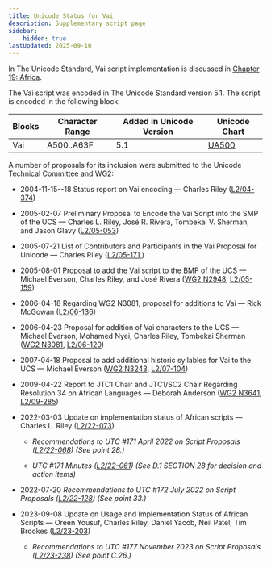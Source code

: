 ```yaml
---
title: Unicode Status for Vai
description: Supplementary script page
sidebar:
    hidden: true
lastUpdated: 2025-09-10
---
```


In The Unicode Standard, Vai script implementation is discussed in [Chapter 19: Africa](https://www.unicode.org/versions/latest/core-spec/chapter-19/#G18604).

[comment]: # (end of intro)

[comment]: # (start of blocks)

The Vai script was encoded in The Unicode Standard version 5.1. The script is encoded in the following block:

| Blocks | Character Range | Added in Unicode Version | Unicode Chart |
| ------ | --------------- | ------------------------ | ------------- |
| Vai | A500..A63F | 5.1 | [UA500](http://www.unicode.org/charts/PDF/UA500.pdf) |

[comment]: # (end of blocks)

[comment]: # (start of chars)



[comment]: # (end of chars)

[comment]: # (start of rest)

A number of proposals for its inclusion were submitted to the Unicode Technical Committee and WG2:

- 2004-11-15--18 Status report on Vai encoding — Charles Riley ([L2/04-374](http://www.unicode.org/cgi-bin/GetMatchingDocs.pl?L2/04-374))

- 2005-02-07 Preliminary Proposal to Encode the Vai Script into the SMP of the UCS — Charles L. Riley, José R. Rivera, Tombekai V. Sherman, and Jason Glavy ([L2/05-053](http://www.unicode.org/cgi-bin/GetMatchingDocs.pl?L2/05-053))

- 2005-07-21 List of Contributors and Participants in the Vai Proposal for Unicode — Charles Riley ([L2/05-171 ](http://www.unicode.org/cgi-bin/GetMatchingDocs.pl?L2/05-171))

- 2005-08-01 Proposal to add the Vai script to the BMP of the UCS — Michael Everson, Charles Riley, and José Rivera ([WG2 N2948](https://www.unicode.org/wg2/docs/n2948.pdf), [L2/05-159](http://www.unicode.org/cgi-bin/GetMatchingDocs.pl?L2/05-159))

- 2006-04-18 Regarding WG2 N3081, proposal for additions to Vai — Rick McGowan ([L2/06-136](http://www.unicode.org/cgi-bin/GetMatchingDocs.pl?L2/06-136))

- 2006-04-23 Proposal for addition of Vai characters to the UCS — Michael Everson, Mohamed Nyei, Charles Riley, Tombekai Sherman ([WG2 N3081](https://www.unicode.org/wg2/docs/n3081.pdf), [L2/06-120](http://www.unicode.org/cgi-bin/GetMatchingDocs.pl?L2/06-120))

- 2007-04-18 Proposal to add additional historic syllables for Vai to the UCS — Michael Everson ([WG2 N3243](https://www.unicode.org/wg2/docs/n3243.pdf), [L2/07-104](http://www.unicode.org/cgi-bin/GetMatchingDocs.pl?L2/07-104))

- 2009-04-22 Report to JTC1 Chair and JTC1/SC2 Chair Regarding Resolution 34 on African Languages — Deborah Anderson ([WG2 N3641](https://www.unicode.org/wg2/docs/n3641.pdf), [L2/09-285](http://www.unicode.org/cgi-bin/GetMatchingDocs.pl?L2/09-285))

- 2022-03-03 Update on implementation status of African scripts — Charles L. Riley     ([L2/22-073](http://www.unicode.org/cgi-bin/GetMatchingDocs.pl?L2/22-073))

  - _Recommendations to UTC #171 April 2022 on Script Proposals ([L2/22-068](http://www.unicode.org/cgi-bin/GetMatchingDocs.pl?L2/22-068)) (See point 28.)_

  - _UTC #171 Minutes ([L2/22-061](https://www.unicode.org/L2/L2022/22061.htm)) (See D.1 SECTION 28 for decision and action items)_

- 2022-07-20 _Recommendations to UTC #172 July 2022 on Script Proposals ([L2/22-128](http://www.unicode.org/cgi-bin/GetMatchingDocs.pl?L2/22-128)) (See point 33.)_

- 2023-09-08 Update on Usage and Implementation Status of African Scripts — Oreen Yousuf, Charles Riley, Daniel Yacob, Neil Patel, Tim Brookes ([L2/23-203](http://www.unicode.org/cgi-bin/GetMatchingDocs.pl?L2/23-203))

  - _Recommendations to UTC #177 November 2023 on Script Proposals ([L2/23-238](http://www.unicode.org/cgi-bin/GetMatchingDocs.pl?L2/23-238)) (See point C.26.)_
